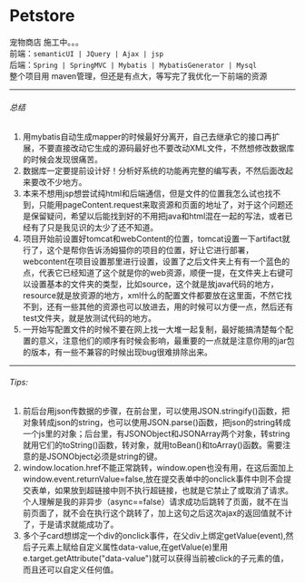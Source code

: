 # Petstore
宠物商店 施工中。。。<br />
前端：`semanticUI | JQuery | Ajax | jsp ` <br /> 
后端：`Spring | SpringMVC | Mybatis | MybatisGenerator | Mysql` <br /> 
整个项目用 maven管理，但还是有点大，等写完了我优化一下前端的资源<br /> 

-------------------------------------------------------------------------
###### 总结
1. 用mybatis自动生成mapper的时候最好分离开，自己去继承它的接口再扩展，不要直接改动它生成的源码最好也不要改动XML文件，不然想修改数据库的时候会发现很痛苦。<br /> 
2. 数据库一定要提前设计好！分析好系统的功能再完整的编写表，不然后面改起来要改不少地方。<br /> 
3. 本来不想用jsp想尝试纯html和后端通信，但是文件的位置我怎么试也找不到，只能用pageContent.request来取资源和页面的地址了，对于这个问题还是保留疑问，希望以后能找到好的不用把java和html混在一起的写法，或者已经有了只是我见识的太少了还不知道。<br /> 
4. 项目开始前设置好tomcat和webContent的位置，tomcat设置一下artifact就行了，这个是帮你告诉汤姆猫你的项目的位置，好让它进行部署，webcontent在项目设置那里进行设置，设置了之后文件夹上有有一个蓝色的点，代表它已经知道了这个就是你的web资源，顺便一提，在文件夹上右键可以设置基本的文件夹的类型，比如source，这个就是放java代码的地方，resource就是放资源的地方，xml什么的配置文件都要放在这里面，不然它找不到，还有一些其他的资源也可以放进去，用的时候可以方便一点，然后还有test文件夹，就是放测试代码的地方。<br /> 
5. 一开始写配置文件的时候不要在网上找一大堆一起复制，最好能搞清楚每个配置的意义，注意他们的顺序有时候会影响，最重要的一点就是注意你用的jar包的版本，有一些不兼容的时候出现bug很难排除出来。<br /> 

-------------------------------------------------------------------------
###### Tips:
1. 前后台用json传数据的步骤，在前台里，可以使用JSON.stringify()函数，把对象转成json的string，也可以使用JSON.parse()函数，把json的string转成一个js里的对象；后台里，有JSONObject和JSONArray两个对象，转string就用它们的toString()函数，转对象，就用toBean()和toArray()函数。需要注意的是JSONObject必须是string的键。
2. window.location.href不能正常跳转，window.open也没有用，在这后面加上window.event.returnValue=false,放在提交表单中的onclick事件中则不会提交表单，如果放到超链接中则不执行超链接，也就是它禁止了或取消了请求。个人理解是我的非异步（async==false）请求成功后跳转了页面，就不在当前页面了，就不会在执行这个跳转了，加上这句之后这次ajax的返回值就不计了，于是请求就能成功了。
3. 多个子card想绑定一个div的onclick事件，在父div上绑定getValue(event),然后子元素上赋给自定义属性data-value,在getValue(e)里用e.target.getAttribute("data-value")就可以获得当前被click的子元素的值，而且还可以自定义任何值。

